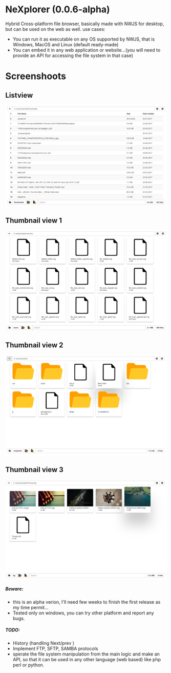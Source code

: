 # NeXplorer (0.0.6-alpha)

Hybrid Cross-platform file browser, basically  made with NWJS for desktop, but can be used on the web as well.
use cases:

- You can run it as executable on any OS supported by NWJS, that is Windows, MacOS and Linux (default ready-made)
- You can embed it in any web application or website...(you will need to provide an API for accessing the file system in that case)


# Screenshoots


## Listview
![List view](screenshots/1.png)


## Thumbnail view 1

![Thumbnail view](screenshots/2.png?raw=true "Thumbnails")


## Thumbnail view 2

![Thumbnail view](screenshots/3.png?raw=true "Thumbnails")


## Thumbnail view 3

![Thumbnail view](screenshots/4.png?raw=true "Thumbnails")


##### Beware:
- this is an alpha verion, I'll need few weeks to finish the first release as my time permit...
- Tested only on windows, you can try other platform and report any bugs.

##### TODO:

- History (handling Next/prev )
- Implement FTP, SFTP, SAMBA protocols
- sperate the file system manipulation from the main logic and make an API, so that it can be used in any other language (web based) like php perl or python.



